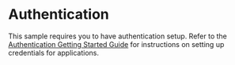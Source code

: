 Authentication
==============

This sample requires you to have authentication setup. Refer to the
[Authentication Getting Started
Guide](https://cloud.google.com/docs/authentication/getting-started) for
instructions on setting up credentials for applications.
